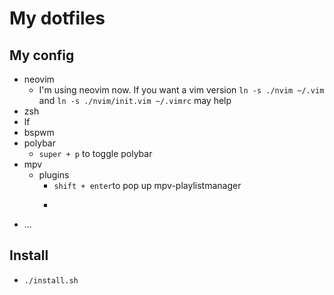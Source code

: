 # My dotfiles

## My config

- neovim
    * I'm using neovim now. If you want a vim version `ln -s ./nvim ~/.vim` and `ln -s ./nvim/init.vim ~/.vimrc` may help
- zsh
- lf
- bspwm
- polybar
    * `super + p` to toggle polybar
- mpv
    * plugins
        + `shift + enter`to pop up mpv-playlistmanager
        + ``` to pop up mpv-recent
- ...


## Install

- `./install.sh`


